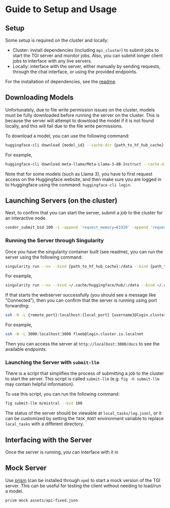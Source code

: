 
# Guide to Setup and Usage


## Setup

Some setup is required on the cluster and locally:

- Cluster: install dependencies (including `mpi_cluster`) to submit jobs to start the TGI server and monitor jobs. Also, you can submit longer client jobs to interface with any live servers.
- Locally: interface with the server, either manually by sending requests, through the chat interface, or using the provided endpoints.

For the installation of dependencies, see the [readme](./README.md).



## Downloading Models

Unfortunately, due to file write permission issues on the cluster, models must be fully downloaded before running the server on the cluster. This is because the server will attempt to download the model if it is not found locally, and this will fail due to the file write permissions.

To download a model, you can use the following command:

```bash
huggingface-cli download {model_id} --cache-dir {path_to_hf_hub_cache} --exclude {regex_pattern}
```

For example,

```bash
huggingface-cli download meta-llama/Meta-Llama-3-8B-Instruct --cache-dir /is/cluster/fast/fleeb/huggingface_cache/hub/ --exclude original*
```

Note that for some models (such as Llama 3), you have to first request access on the Huggingface website, and then make sure you are logged in to Huggingface using the command: `huggingface-cli login`.

## Launching Servers (on the cluster)

Next, to confirm that you can start the server, submit a job to the cluster for an interactive node.

```bash
condor_submit_bid 100 -i -append 'request_memory=81920' -append 'request_cpus=10' -append 'request_disk=100G' -append 'request_gpus=1'
```

### Running the Server through Singularity

Once you have the singularity container built (see readme), you can run the server using the following command:

```bash
singularity run --nv --bind {path_to_hf_hub_cache}:/data --bind {path_to_hf_home}:/cache --env HF_HOME=/cache{singularity_container_file} --port 3000 --model-id {model_id}
```

For example,

```bash
singularity run --nv --bind ~/.cache/huggingface/hub/:/data --bind ~/.cache/huggingface/:/cache --env HF_HOME=/cache text-generation-inference-2_0.sif --port 3000 --model-id meta-llama/Meta-Llama-3-8B-Instruct
```

If that starts the webserver successfully (you should see a message like "Connected"), then you can confirm that the server is running using port forwarding:

```bash
ssh -N -L {remote_port}:localhost:{local_port} {username}@login.cluster.is.localnet
```

For example,

```bash
ssh -N -L 3000:localhost:3000 fleeb@login.cluster.is.localnet
```

Then you can access the server at `http://localhost:3000/docs` to see the available endpoints.

### Launching the Server with `submit-llm`

There is a script that simplifies the process of submitting a job to the cluster to start the server. This script is called `submit-llm` (e.g. `fig -h submit-llm` may contain helpful information).

To use this script, you can run the following command:

```bash
fig submit-llm m/mistral --bid 100
```

The status of the server should be viewable at `local_tasks/log.jsonl`, or it can be customized by setting the `TASK_ROOT` environment variable to replace `local_tasks` with a different directory.


## Interfacing with the Server

Once the server is running, you can interface with it in



## Mock Server

Use [prism](https://github.com/stoplightio/prism) (can be installed through `npm`) to start a mock version of the TGI server. This can be useful for testing the client without needing to load/run a model.

```bash
prism mock assets/api-fixed.json
```
